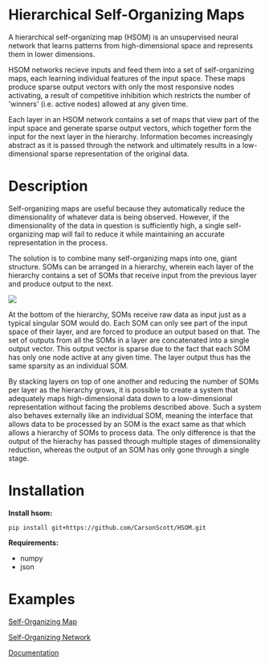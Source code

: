 # Hierarchical Self-Organizing Maps

A hierarchical self-organizing map (HSOM) is an unsupervised neural network that learns patterns from high-dimensional space and represents them in lower dimensions. 

HSOM networks recieve inputs and feed them into a set of self-organizing maps, each learning individual features of the input space. These maps produce sparse output vectors with only the most responsive nodes activating, a result of competitive inhibition which restricts the number of 'winners' (i.e. active nodes) allowed at any given time.

Each layer in an HSOM network contains a set of maps that view part of the input space and generate sparse output vectors, which together form the input for the next layer in the hierarchy. Information becomes increasingly abstract as it is passed through the network and ultimately results in a low-dimensional sparse representation of the original data.

# Description 
Self-organizing maps are useful because they automatically reduce the dimensionality of whatever data is being observed. However, if the dimensionality of the data in question is sufficiently high, a single self-organizing map will fail to reduce it while maintaining an accurate representation in the process.

The solution is to combine many self-organizing maps into one, giant structure. SOMs can be arranged in a hierarchy, wherein each layer of the hierarchy contains a set of SOMs that receive input from the previous layer and produce output to the next. 

![](https://github.com/CarsonScott/self-organizing-map/blob/master/images/layer.PNG)

At the bottom of the hierarchy, SOMs receive raw data as input just as a typical singular SOM would do. Each SOM can only see part of the input space of their layer, and are forced to produce an output based on that. The set of outputs from all the SOMs in a layer are concatenated into a single output vector. This output vector is sparse due to the fact that each SOM has only one node active at any given time. The layer output thus has the same sparsity as an individual SOM. 

By stacking layers on top of one another and reducing the number of SOMs per layer as the hierarchy grows, it is possible to create a system that adequately maps high-dimensional data down to a low-dimensional representation without facing the problems described above. Such a system also behaves externally like an individual SOM, meaning the interface that allows data to be processed by an SOM is the exact same as that which allows a hierarchy of SOMs to process data. The only difference is that the output of the hierachy has passed through multiple stages of dimensionality reduction, whereas the output of an SOM has only gone through a single stage.

# Installation

__Install hsom:__

    pip install git+https://github.com/CarsonScott/HSOM.git

__Requirements:__

- numpy
- json

# Examples

[Self-Organizing Map](https://github.com/CarsonScott/self-organizing-map/blob/master/examples/self_organizing_map.py)

[Self-Organizing Network](https://github.com/CarsonScott/self-organizing-map/blob/master/examples/self_organizing_network.py)

[Documentation](https://github.com/CarsonScott/self-organizing-map/blob/master/DOCUMENTATION.md)
